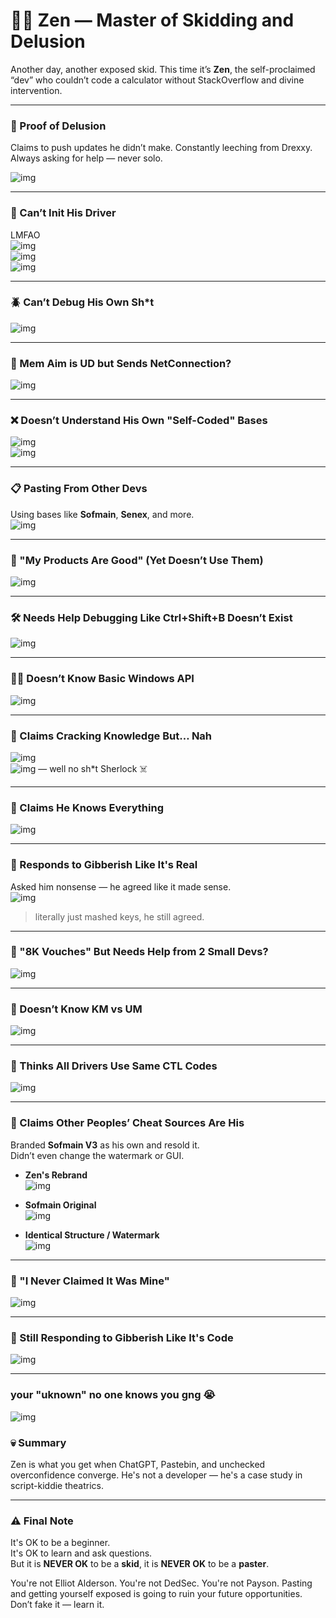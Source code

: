 # 🧘‍♂️ Zen — Master of Skidding and Delusion

Another day, another exposed skid. This time it’s **Zen**, the self-proclaimed “dev” who couldn’t code a calculator without StackOverflow and divine intervention.

---

### 🧠 Proof of Delusion  
Claims to push updates he didn’t make. Constantly leeching from Drexxy. Always asking for help — never solo.

![img](16.png)

---

### 🤡 Can’t Init His Driver  
LMFAO  
![img](1.png)  
![img](2.png)  
![img](3.png)

---

### 🪲 Can’t Debug His Own Sh*t  
![img](4.png)

---

### 🧃 Mem Aim is UD but Sends NetConnection?  
![img](11.png)

---

### ❌ Doesn’t Understand His Own "Self-Coded" Bases  
![img](6.png)  
![img](7.png)

---

### 📋 Pasting From Other Devs  
Using bases like **Sofmain**, **Senex**, and more.  
![img](6.png)

---

### 💬 "My Products Are Good" (Yet Doesn’t Use Them)  
![img](cantdebugpt2.png)

---

### 🛠️ Needs Help Debugging Like Ctrl+Shift+B Doesn’t Exist  
![img](cantdebug.png)

---

### 🧑‍💻 Doesn’t Know Basic Windows API  
![img](9.png)

---

### 🧢 Claims Cracking Knowledge But… Nah  
![img](12.png)  
![img](13.png) — well no sh*t Sherlock ☠️

---

### 📣 Claims He Knows Everything  
![img](14.png)

---

### 🤖 Responds to Gibberish Like It's Real  
Asked him nonsense — he agreed like it made sense.  
![img](17.png)

> literally just mashed keys, he still agreed.

---

### 🧾 "8K Vouches" But Needs Help from 2 Small Devs?  
![img](18.png)

---

### 🔌 Doesn’t Know KM vs UM  
![img](19.png)

---

### 🎯 Thinks All Drivers Use Same CTL Codes  
![img](20.png)

---

### 🧬 Claims Other Peoples’ Cheat Sources Are His  

Branded **Sofmain V3** as his own and resold it.  
Didn’t even change the watermark or GUI.

- **Zen's Rebrand**  
  ![img](skid2.png)

- **Sofmain Original**  
  ![img](sofmain.png)

- **Identical Structure / Watermark**  
  ![img](other.png)

---

### 🧾 "I Never Claimed It Was Mine"  
![img](picproof.png)

---

### 🤯 Still Responding to Gibberish Like It's Code  
![img](jibber.png)

---


### your "uknown" no one knows you gng 😭
![img](unknown.png)


### 💀 Summary  

Zen is what you get when ChatGPT, Pastebin, and unchecked overconfidence converge.
He's not a developer — he's a case study in script-kiddie theatrics.

---

### ⚠️ Final Note  

It's OK to be a beginner.  
It's OK to learn and ask questions.  
But it is **NEVER OK** to be a **skid**, it is **NEVER OK** to be a **paster**.

You're not Elliot Alderson. You're not DedSec. You're not Payson.
Pasting and getting yourself exposed is going to ruin your future opportunities.
Don’t fake it — learn it.

